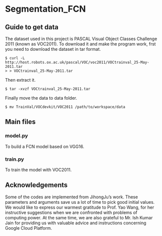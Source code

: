 # Segmentation_FCN
## Guide to get data
The dataset used in this project is PASCAL Visual Object Classes Challenge 2011 (known as VOC2011).
To download it and make the program work, frst you need to download the dataset in tar format.
```
$ curl -L http://host.robots.ox.ac.uk/pascal/VOC/voc2011/VOCtrainval_25-May-2011.tar
> > VOCtrainval_25-May-2011.tar
```
Then extract it.
```
$ tar -xvzf VOCtrainval_25-May-2011.tar
```
Finally move the data to data folder.
```
$ mv TrainVal/VOCdevkit/VOC2011 /path/to/workspace/data
```
## Main files
### model.py
To build a FCN model based on VGG16.
### train.py
To train the model with VOC2011.
## Acknowledgements
Some of the codes are implemented from JihongJu’s work. These parameters and arguments save us a lot of
time to pick good initial values. We would like to express our warmest gratitude to Prof. Yao Wang, for her
instructive suggestions when we are confronted with problems of computing power. At the same time, we
are also grateful to Mr. Ish Kumar Jain for providing us with valuable advice and instructions concerning
Google Cloud Platform.
